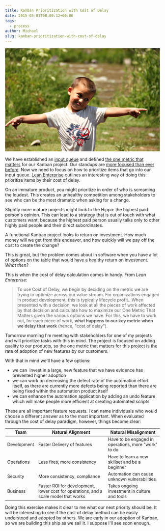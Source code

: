 ```yaml
---
title: Kanban Prioritization with Cost of Delay
date: 2015-05-01T08:00:12+00:00
tags:
  - process
author: Michael
slug: kanban-prioritization-with-cost-of-delay
---
```

<div class="full-width">
  <img src="/images/feature-kanban-prioritization-with-cost-of-delay.jpg" alt="Delay" />
</div>

We have established an [input queue](/defining-the-kanban-input-queue/) and defined [the one metric that matters](/the-one-metric-that-matters/) for our Kanban project. Our standups are [more focused than ever before](/kanban-standup-meetings-a-way-out-of-standup-hell/). Now we need to focus on how to prioritize items that go into our input queue. [Lean Enterprise](http://amzn.to/1LfPSL8) outlines an interesting way of doing this: prioritize items by their cost of delay.

On an immature product, you might prioritize in order of who is screaming the loudest. This creates an unhealthy competition among stakeholders to see who can be the most dramatic when asking for a change.

Slightly more mature projects might look to the Hippo: the highest paid person's opinion. This can lead to a strategy that is out of touch with what customers want, because the highest paid person usually talks only to other highly paid people and their direct subordinates.

A functional Kanban project looks to return on investment. How much money will we get from this endeavor, and how quickly will we pay off the cost to create the change?

This is great, but the problem comes about in software when you have a lot of options on the table that would have a healthy return on investment. _What then?_

This is when the cost of delay calculation comes in handy. From _Lean Enterprise:_

> To use Cost of Delay, we begin by deciding on the metric we are trying to optimize across our value stream. For organizations engaged in product development, this is typically lifecycle profit&#8230;When presented with a decision, we look at all the pieces of work affected by that decision and calculate how to maximize our One Metric That Matters given the various options we have. For this, we have to work out, for each piece of work, **what happens to our key metric when we delay that work** (hence, "cost of delay").

Tomorrow morning I'm meeting with stakeholders for one of my projects and will prioritize tasks with this in mind. The project is focused on adding quality to our products, so the one metric that matters for this project is the rate of adoption of new features by our customers.

With that in mind we'll have a few options:

  * we can  invest in a large, new feature that we have evidence has prevented higher adoption
  * we can work on decreasing the defect rate of the automation effort itself, as there are currently more defects being reported than there are being fixed within the automation product itself
  * we can enhance the automation application by adding an undo feature which will make people more efficient at creating automated scripts

These are all important feature requests. I can name individuals who would choose a different answer as to the most important. When evaluated through the cost of delay paradigm, however, things become clear:

| Team        | Natural Alignment                                                                   | Natural Misalignment                                |
|-------------|-------------------------------------------------------------------------------------|-----------------------------------------------------|
| Development | Faster Delivery of features                                                         | Have to be engaged in operations, more "work" to do |
| Operations  | Less fires, more consistency                                                        | Have to learn a new skillset and be a beginner      |
| Security    | More consistency, compliance                                                        | Automation can cause unknown vulnerabilities        |
| Business    | Faster ROI for development, lower cost for operations, and a scale model that works | Takes ongoing investment in culture and tools       |

Doing this exercise makes it clear to me what our next priority should be. It will be interesting to see if the cost of delay method can be easily understood and adopted by others. We are early in our adoption of Kanban, so we are building this ship as we sail it. I suppose I'll see soon enough.